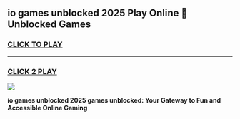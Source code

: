 
## io games unblocked 2025 Play Online 👋 Unblocked Games
<h3>
<a href="https://premium.freeplayer.one?title=io_games_unblocked_2025&ref=19F">CLICK TO PLAY</a></h3>
<hr>

<h3>
<a href="https://premium.freeplayer.one?title=io_games_unblocked_2025&ref=19F">CLICK 2 PLAY</a>
  
</h3>

<a href="https://premium.freeplayer.one?title=io_games_unblocked_2025&ref=19F"><img src="https://clearcache.store/games.png"></a>


**io games unblocked 2025 games unblocked: Your Gateway to Fun and Accessible Online Gaming**
